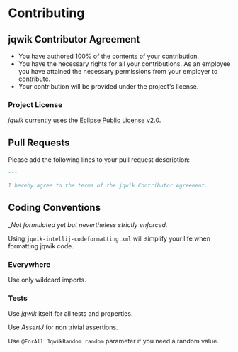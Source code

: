 # Contributing

## jqwik Contributor Agreement

- You have authored 100% of the contents of your contribution.
- You have the necessary rights for all your contributions. As an employee
  you have attained the necessary permissions from your employer to contribute.
- Your contribution will be provided under the project's license.

### Project License

_jqwik_ currently uses the [Eclipse Public License v2.0](./LICENSE.md).

## Pull Requests

Please add the following lines to your pull request description:

```markdown
---

I hereby agree to the terms of the jqwik Contributor Agreement.
```

## Coding Conventions

__Not formulated yet but nevertheless strictly enforced._

Using `jqwik-intellij-codeformatting.xml` will simplify your life when formatting jqwik code.

### Everywhere

Use only wildcard imports.

### Tests

Use _jqwik_ itself for all tests and properties.

Use _AssertJ_ for non trivial assertions.

Use `@ForAll JqwikRandom random` parameter if you need a random value. 